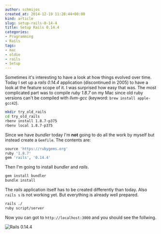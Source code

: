 ```yaml
---
author: schmijos
created_at: 2014-12-19 11:28:44+00:00
kind: article
slug: setup-rails-0-14-4
title: Setup Rails 0.14.4
categories:
- Programming
- Rails
tags:
- mac
- oldie
- rails
- Setup
---
```


Sometimes it's interesting to have a look at how things evolved over time. Today I set up a _rails 0.14.4_ application (discontinued in 2005) to have a look at the feature scope of it. I was surprised how easy that was. The most complicated part was to compile _ruby 1.8.7_ on my Mac since old ruby versions can't be compiled with _llvm-gcc_ (keyword: `brew install apple-gcc42`). 

```bash
mkdir try_old_rails
cd try_old_rails
rbenv install 1.8.7-p375
rbenv local 1.8.7-p375
```

Since we have _bundler_ today I'm **not** going to do all the work by myself but instead create a `Gemfile`. The contents are:

```ruby
source 'https://rubygems.org'
ruby '1.8.7'
gem 'rails', '0.14.4'
```

Then I'm going to install _bundler_ and _rails_.

```bash
gem install bundler
bundle install
```

The _rails_ application itself has to be created differently than today. Also `rails s` is not working yet. But everything is already well prepared.

```bash
rails ./
ruby script/server
```

Now you can got to `http://localhost:3000` and you should see the follwing.

![Rails 0.14.4](/images/2014/rails-0.14.4-600x414.png)

